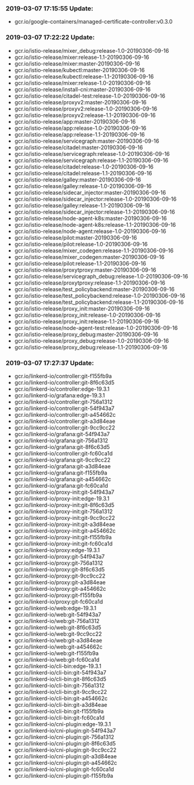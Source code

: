 ### 2019-03-07 17:15:55 Update:

- gcr.io/google-containers/managed-certificate-controller:v0.3.0
### 2019-03-07 17:22:22 Update:

- gcr.io/istio-release/mixer_debug:release-1.0-20190306-09-16
- gcr.io/istio-release/mixer:release-1.1-20190306-09-16
- gcr.io/istio-release/mixer:master-20190306-09-16
- gcr.io/istio-release/kubectl:master-20190306-09-16
- gcr.io/istio-release/kubectl:release-1.1-20190306-09-16
- gcr.io/istio-release/mixer:release-1.0-20190306-09-16
- gcr.io/istio-release/install-cni:master-20190306-09-16
- gcr.io/istio-release/citadel-test:release-1.0-20190306-09-16
- gcr.io/istio-release/proxyv2:master-20190306-09-16
- gcr.io/istio-release/proxyv2:release-1.0-20190306-09-16
- gcr.io/istio-release/proxyv2:release-1.1-20190306-09-16
- gcr.io/istio-release/app:master-20190306-09-16
- gcr.io/istio-release/app:release-1.0-20190306-09-16
- gcr.io/istio-release/app:release-1.1-20190306-09-16
- gcr.io/istio-release/servicegraph:master-20190306-09-16
- gcr.io/istio-release/citadel:master-20190306-09-16
- gcr.io/istio-release/servicegraph:release-1.0-20190306-09-16
- gcr.io/istio-release/servicegraph:release-1.1-20190306-09-16
- gcr.io/istio-release/citadel:release-1.0-20190306-09-16
- gcr.io/istio-release/citadel:release-1.1-20190306-09-16
- gcr.io/istio-release/galley:master-20190306-09-16
- gcr.io/istio-release/galley:release-1.0-20190306-09-16
- gcr.io/istio-release/sidecar_injector:master-20190306-09-16
- gcr.io/istio-release/sidecar_injector:release-1.0-20190306-09-16
- gcr.io/istio-release/galley:release-1.1-20190306-09-16
- gcr.io/istio-release/sidecar_injector:release-1.1-20190306-09-16
- gcr.io/istio-release/node-agent-k8s:master-20190306-09-16
- gcr.io/istio-release/node-agent-k8s:release-1.1-20190306-09-16
- gcr.io/istio-release/node-agent:release-1.0-20190306-09-16
- gcr.io/istio-release/pilot:master-20190306-09-16
- gcr.io/istio-release/pilot:release-1.0-20190306-09-16
- gcr.io/istio-release/mixer_codegen:release-1.1-20190306-09-16
- gcr.io/istio-release/mixer_codegen:master-20190306-09-16
- gcr.io/istio-release/pilot:release-1.1-20190306-09-16
- gcr.io/istio-release/proxytproxy:master-20190306-09-16
- gcr.io/istio-release/servicegraph_debug:release-1.0-20190306-09-16
- gcr.io/istio-release/proxytproxy:release-1.1-20190306-09-16
- gcr.io/istio-release/test_policybackend:master-20190306-09-16
- gcr.io/istio-release/test_policybackend:release-1.0-20190306-09-16
- gcr.io/istio-release/test_policybackend:release-1.1-20190306-09-16
- gcr.io/istio-release/proxy_init:master-20190306-09-16
- gcr.io/istio-release/proxy_init:release-1.0-20190306-09-16
- gcr.io/istio-release/proxy_init:release-1.1-20190306-09-16
- gcr.io/istio-release/node-agent-test:release-1.0-20190306-09-16
- gcr.io/istio-release/proxy_debug:master-20190306-09-16
- gcr.io/istio-release/proxy_debug:release-1.0-20190306-09-16
- gcr.io/istio-release/proxy_debug:release-1.1-20190306-09-16
### 2019-03-07 17:27:37 Update:

- gcr.io/linkerd-io/controller:git-f155fb9a
- gcr.io/linkerd-io/controller:git-8f6c63d5
- gcr.io/linkerd-io/controller:edge-19.3.1
- gcr.io/linkerd-io/grafana:edge-19.3.1
- gcr.io/linkerd-io/controller:git-756a1312
- gcr.io/linkerd-io/controller:git-54f943a7
- gcr.io/linkerd-io/controller:git-a454662c
- gcr.io/linkerd-io/controller:git-a3d84eae
- gcr.io/linkerd-io/controller:git-9cc9cc22
- gcr.io/linkerd-io/grafana:git-54f943a7
- gcr.io/linkerd-io/grafana:git-756a1312
- gcr.io/linkerd-io/grafana:git-8f6c63d5
- gcr.io/linkerd-io/controller:git-fc60ca1d
- gcr.io/linkerd-io/grafana:git-9cc9cc22
- gcr.io/linkerd-io/grafana:git-a3d84eae
- gcr.io/linkerd-io/grafana:git-f155fb9a
- gcr.io/linkerd-io/grafana:git-a454662c
- gcr.io/linkerd-io/grafana:git-fc60ca1d
- gcr.io/linkerd-io/proxy-init:git-54f943a7
- gcr.io/linkerd-io/proxy-init:edge-19.3.1
- gcr.io/linkerd-io/proxy-init:git-8f6c63d5
- gcr.io/linkerd-io/proxy-init:git-756a1312
- gcr.io/linkerd-io/proxy-init:git-9cc9cc22
- gcr.io/linkerd-io/proxy-init:git-a3d84eae
- gcr.io/linkerd-io/proxy-init:git-a454662c
- gcr.io/linkerd-io/proxy-init:git-f155fb9a
- gcr.io/linkerd-io/proxy-init:git-fc60ca1d
- gcr.io/linkerd-io/proxy:edge-19.3.1
- gcr.io/linkerd-io/proxy:git-54f943a7
- gcr.io/linkerd-io/proxy:git-756a1312
- gcr.io/linkerd-io/proxy:git-8f6c63d5
- gcr.io/linkerd-io/proxy:git-9cc9cc22
- gcr.io/linkerd-io/proxy:git-a3d84eae
- gcr.io/linkerd-io/proxy:git-a454662c
- gcr.io/linkerd-io/proxy:git-f155fb9a
- gcr.io/linkerd-io/proxy:git-fc60ca1d
- gcr.io/linkerd-io/web:edge-19.3.1
- gcr.io/linkerd-io/web:git-54f943a7
- gcr.io/linkerd-io/web:git-756a1312
- gcr.io/linkerd-io/web:git-8f6c63d5
- gcr.io/linkerd-io/web:git-9cc9cc22
- gcr.io/linkerd-io/web:git-a3d84eae
- gcr.io/linkerd-io/web:git-a454662c
- gcr.io/linkerd-io/web:git-f155fb9a
- gcr.io/linkerd-io/web:git-fc60ca1d
- gcr.io/linkerd-io/cli-bin:edge-19.3.1
- gcr.io/linkerd-io/cli-bin:git-54f943a7
- gcr.io/linkerd-io/cli-bin:git-8f6c63d5
- gcr.io/linkerd-io/cli-bin:git-756a1312
- gcr.io/linkerd-io/cli-bin:git-9cc9cc22
- gcr.io/linkerd-io/cli-bin:git-a454662c
- gcr.io/linkerd-io/cli-bin:git-a3d84eae
- gcr.io/linkerd-io/cli-bin:git-f155fb9a
- gcr.io/linkerd-io/cli-bin:git-fc60ca1d
- gcr.io/linkerd-io/cni-plugin:edge-19.3.1
- gcr.io/linkerd-io/cni-plugin:git-54f943a7
- gcr.io/linkerd-io/cni-plugin:git-756a1312
- gcr.io/linkerd-io/cni-plugin:git-8f6c63d5
- gcr.io/linkerd-io/cni-plugin:git-9cc9cc22
- gcr.io/linkerd-io/cni-plugin:git-a3d84eae
- gcr.io/linkerd-io/cni-plugin:git-a454662c
- gcr.io/linkerd-io/cni-plugin:git-fc60ca1d
- gcr.io/linkerd-io/cni-plugin:git-f155fb9a
